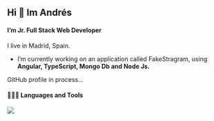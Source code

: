 ## Hi 👋 Im Andrés
#### I’m Jr. Full Stack Web Developer
I live in Madrid, Spain. 


- I’m currently working on an application called FakeStragram, using **Angular, TypeScript, Mongo Db and Node Js.**

GitHub profile in process...

#### 👨🏻‍💻 Languages and Tools <br />

<code><img src="https://i.ibb.co/mvkJMBd/banner-Full-Sctack.png" /><code>




<!--
**AndresVazqez/AndresVazqez** is a ✨ _special_ ✨ repository because its `README.md` (this file) appears on your GitHub profile.

Here are some ideas to get you started:

- 🔭 I’m currently working on ...
- 🌱 I’m currently learning ...
- 👯 I’m looking to collaborate on ...
- 🤔 I’m looking for help with ...
- 💬 Ask me about ...
- 📫 How to reach me: ...
- 😄 Pronouns: ...
- ⚡ Fun fact: ...
-->
